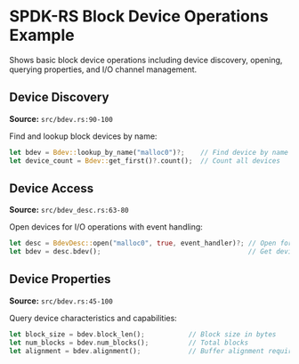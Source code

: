 # SPDK-RS Block Device Operations Example

Shows basic block device operations including device discovery, opening, querying properties, and I/O channel management.

## Device Discovery
**Source:** `src/bdev.rs:90-100`

Find and lookup block devices by name:

```rust
let bdev = Bdev::lookup_by_name("malloc0")?;    // Find device by name
let device_count = Bdev::get_first()?.count();  // Count all devices
```

## Device Access
**Source:** `src/bdev_desc.rs:63-80`

Open devices for I/O operations with event handling:

```rust
let desc = BdevDesc::open("malloc0", true, event_handler)?; // Open for write
let bdev = desc.bdev();                                     // Get device handle  
```

## Device Properties
**Source:** `src/bdev.rs:45-100`

Query device characteristics and capabilities:

```rust
let block_size = bdev.block_len();           // Block size in bytes
let num_blocks = bdev.num_blocks();          // Total blocks
let alignment = bdev.alignment();            // Buffer alignment requirement
```